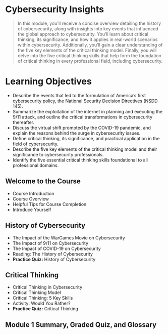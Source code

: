 # Cybersecurity Insights
> In this module, you'll receive a concise overview detailing the history of cybersecurity, along with insights into key events that influenced the global approach to cybersecurity. You’ll learn about critical thinking, its significance, and how it applies in real-world scenarios within cybersecurity. Additionally, you’ll gain a clear understanding of the five key elements of the critical thinking model. Finally, you will delve into the five critical thinking skills that help form the foundation of critical thinking in every professional field, including cybersecurity.
# Learning Objectives
- Describe the events that led to the formulation of America’s first cybersecurity policy, the National Security Decision Directives (NSDD 145).
- Summarize the exploitation of the internet in planning and executing the 9/11 attack, and outline the critical transformations in cybersecurity thereafter.
- Discuss the virtual shift prompted by the COVID-19 pandemic, and explain the reasons behind the surge in cybersecurity issues.
- Define critical thinking, its significance, and practical application in the field of cybersecurity.
- Describe the five key elements of the critical thinking model and their significance to cybersecurity professionals.
- Identify the five essential critical thinking skills foundational to all professional domains.
## Welcome to the Course
- Course Introduction
- Course Overview
- Helpful Tips for Course Completion
- Introduce Yourself
## History of Cybersecurity
- The Impact of the WarGames Movie on Cybersecurity
- The Impact of 9/11 on Cybersecurity
- The Impact of COVID-19 on Cybersecurity
- Reading: The History of Cybersecurity
- **Practice Quiz:** History of Cybersecurity
## Critical Thinking
- Critical Thinking in Cybersecurity
- Critical Thinking Model
- Critical Thinking: 5 Key Skills
- Activity: Would You Rather?
- **Practice Quiz:** Critical Thinking
## Module 1 Summary, Graded Quiz, and Glossary
